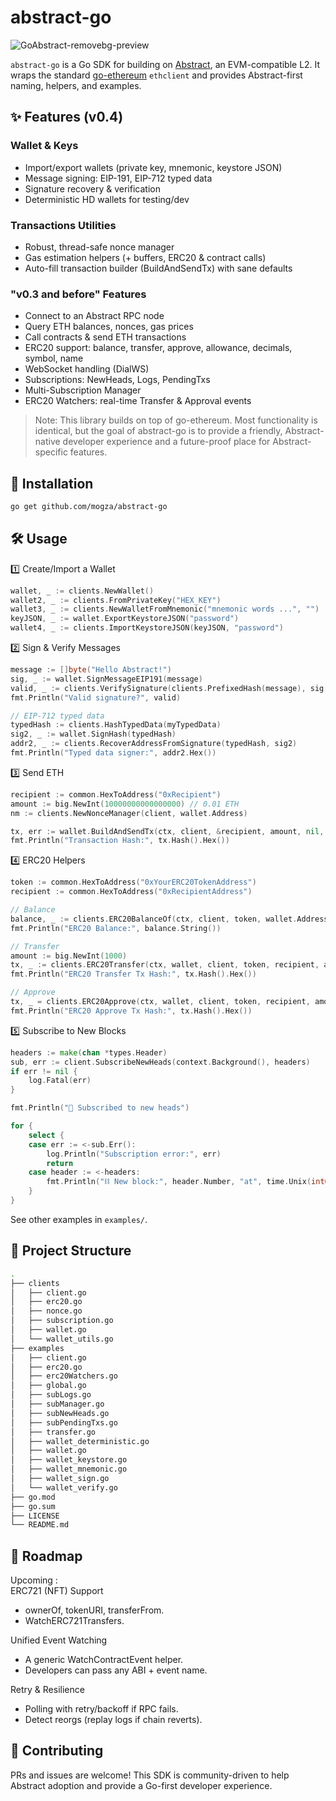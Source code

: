 # abstract-go
![GoAbstract-removebg-preview](https://github.com/user-attachments/assets/ea6dc78f-9d59-40a4-9139-c9575bc4c451)

`abstract-go` is a Go SDK for building on [Abstract](https://abs.xyz), an EVM-compatible L2.
It wraps the standard [go-ethereum](https://github.com/ethereum/go-ethereum) `ethclient`
and provides Abstract-first naming, helpers, and examples.

## ✨ Features (v0.4)   
### Wallet & Keys
- Import/export wallets (private key, mnemonic, keystore JSON)
- Message signing: EIP-191, EIP-712 typed data
- Signature recovery & verification
- Deterministic HD wallets for testing/dev

### Transactions Utilities   
- Robust, thread-safe nonce manager
- Gas estimation helpers (+ buffers, ERC20 & contract calls)
- Auto-fill transaction builder (BuildAndSendTx) with sane defaults

### "v0.3 and before" Features
- Connect to an Abstract RPC node
- Query ETH balances, nonces, gas prices
- Call contracts & send ETH transactions
- ERC20 support: balance, transfer, approve, allowance, decimals, symbol, name
- WebSocket handling (DialWS)
- Subscriptions: NewHeads, Logs, PendingTxs
- Multi-Subscription Manager
- ERC20 Watchers: real-time Transfer & Approval events

> Note: This library builds on top of go-ethereum. Most functionality is identical, but the goal of abstract-go is to provide a friendly, Abstract-native developer experience and a future-proof place for Abstract-specific features.

## 🚀 Installation

```bash
go get github.com/mogza/abstract-go
```

## 🛠 Usage   

1️⃣ Create/Import a Wallet
```go
wallet, _ := clients.NewWallet()
wallet2, _ := clients.FromPrivateKey("HEX_KEY")
wallet3, _ := clients.NewWalletFromMnemonic("mnemonic words ...", "")
keyJSON, _ := wallet.ExportKeystoreJSON("password")
wallet4, _ := clients.ImportKeystoreJSON(keyJSON, "password")

```

2️⃣ Sign & Verify Messages
```go
message := []byte("Hello Abstract!")
sig, _ := wallet.SignMessageEIP191(message)
valid, _ := clients.VerifySignature(clients.PrefixedHash(message), sig, wallet.Address)
fmt.Println("Valid signature?", valid)

// EIP-712 typed data
typedHash := clients.HashTypedData(myTypedData)
sig2, _ := wallet.SignHash(typedHash)
addr2, _ := clients.RecoverAddressFromSignature(typedHash, sig2)
fmt.Println("Typed data signer:", addr2.Hex())
```

3️⃣ Send ETH
```go
recipient := common.HexToAddress("0xRecipient")
amount := big.NewInt(10000000000000000) // 0.01 ETH
nm := clients.NewNonceManager(client, wallet.Address)

tx, err := wallet.BuildAndSendTx(ctx, client, &recipient, amount, nil, nm)
fmt.Println("Transaction Hash:", tx.Hash().Hex())
```

4️⃣ ERC20 Helpers
```go
token := common.HexToAddress("0xYourERC20TokenAddress")
recipient := common.HexToAddress("0xRecipientAddress")

// Balance
balance, _ := clients.ERC20BalanceOf(ctx, client, token, wallet.Address)
fmt.Println("ERC20 Balance:", balance.String())

// Transfer
amount := big.NewInt(1000)
tx, _ := clients.ERC20Transfer(ctx, wallet, client, token, recipient, amount)
fmt.Println("ERC20 Transfer Tx Hash:", tx.Hash().Hex())

// Approve
tx, _ = clients.ERC20Approve(ctx, wallet, client, token, recipient, amount)
fmt.Println("ERC20 Approve Tx Hash:", tx.Hash().Hex())
```

5️⃣ Subscribe to New Blocks
```go
headers := make(chan *types.Header)
sub, err := client.SubscribeNewHeads(context.Background(), headers)
if err != nil {
	log.Fatal(err)
}

fmt.Println("📡 Subscribed to new heads")

for {
	select {
	case err := <-sub.Err():
		log.Println("Subscription error:", err)
		return
	case header := <-headers:
		fmt.Println("⛓ New block:", header.Number, "at", time.Unix(int64(header.Time), 0))
	}
}
```


See other examples in `examples/`.


## 📂 Project Structure
```bash
.
├── clients
│   ├── client.go
│   ├── erc20.go
│   ├── nonce.go
│   ├── subscription.go
│   ├── wallet.go
│   └── wallet_utils.go
├── examples
│   ├── client.go
│   ├── erc20.go
│   ├── erc20Watchers.go
│   ├── global.go
│   ├── subLogs.go
│   ├── subManager.go
│   ├── subNewHeads.go
│   ├── subPendingTxs.go
│   ├── transfer.go
│   ├── wallet_deterministic.go
│   ├── wallet.go
│   ├── wallet_keystore.go
│   ├── wallet_mnemonic.go
│   ├── wallet_sign.go
│   └── wallet_verify.go
├── go.mod
├── go.sum
├── LICENSE
└── README.md

```

## 🔮 Roadmap   
Upcoming :    
ERC721 (NFT) Support
- ownerOf, tokenURI, transferFrom.
- WatchERC721Transfers.

Unified Event Watching
- A generic WatchContractEvent helper.
- Developers can pass any ABI + event name.

Retry & Resilience
- Polling with retry/backoff if RPC fails.
- Detect reorgs (replay logs if chain reverts).

  
## 🤝 Contributing    
PRs and issues are welcome! This SDK is community-driven to help Abstract adoption and provide a Go-first developer experience.    
